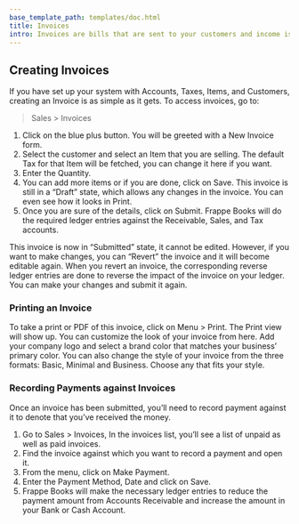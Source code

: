 ```yaml
---
base_template_path: templates/doc.html
title: Invoices
intro: Invoices are bills that are sent to your customers and income is booked.
---
```


## Creating Invoices

If you have set up your system with Accounts, Taxes, Items, and Customers,
creating an Invoice is as simple as it gets. To access invoices, go to:

> Sales > Invoices

1. Click on the blue plus button. You will be greeted with a New Invoice form.
1. Select the customer and select an Item that you are selling. The default Tax
   for that Item will be fetched, you can change it here if you want.
1. Enter the Quantity.
1. You can add more items or if you are done, click on Save. This invoice is
   still in a “Draft” state, which allows any changes in the invoice. You can
   even see how it looks in Print.
1. Once you are sure of the details, click on Submit. Frappe Books will do the
   required ledger entries against the Receivable, Sales, and Tax accounts.

This invoice is now in “Submitted” state, it cannot be edited. However, if you
want to make changes, you can “Revert” the invoice and it will become editable
again. When you revert an invoice, the corresponding reverse ledger entries are
done to reverse the impact of the invoice on your ledger. You can make your
changes and submit it again.

### Printing an Invoice

To take a print or PDF of this invoice, click on Menu > Print. The Print view
will show up. You can customize the look of your invoice from here. Add your
company logo and select a brand color that matches your business’ primary color.
You can also change the style of your invoice from the three formats: Basic,
Minimal and Business. Choose any that fits your style.

### Recording Payments against Invoices

Once an invoice has been submitted, you’ll need to record payment against it to
denote that you’ve received the money.

1. Go to Sales > Invoices, In the invoices list, you’ll see a list of unpaid as
   well as paid invoices.
1. Find the invoice against which you want to record a payment and open it.
1. From the menu, click on Make Payment.
1. Enter the Payment Method, Date and click on Save.
1. Frappe Books will make the necessary ledger entries to reduce the payment
   amount from Accounts Receivable and increase the amount in your Bank or Cash
   Account.
